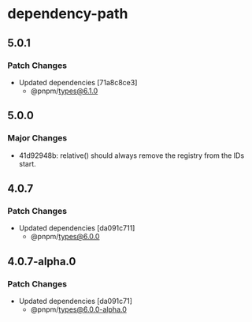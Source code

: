 # dependency-path

## 5.0.1

### Patch Changes

- Updated dependencies [71a8c8ce3]
  - @pnpm/types@6.1.0

## 5.0.0

### Major Changes

- 41d92948b: relative() should always remove the registry from the IDs start.

## 4.0.7

### Patch Changes

- Updated dependencies [da091c711]
  - @pnpm/types@6.0.0

## 4.0.7-alpha.0

### Patch Changes

- Updated dependencies [da091c71]
  - @pnpm/types@6.0.0-alpha.0
